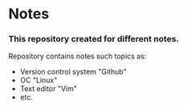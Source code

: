 # Notes

### This repository created for different notes.

Repository contains notes such topics as:
*  Version control system "Github" 
* OC "Linux"
* Text editor "Vim"
* etc.

